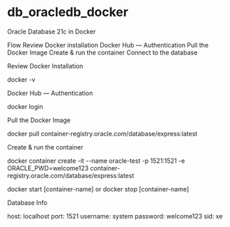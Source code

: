 # db_oracledb_docker
Oracle Database 21c in Docker

Flow
Review Docker installation
Docker Hub — Authentication
Pull the Docker Image
Create & run the container
Connect to the database

Review Docker Installation

docker -v

Docker Hub — Authentication

docker login

Pull the Docker Image

docker pull container-registry.oracle.com/database/express:latest

Create & run the container

docker container create -it --name oracle-test -p 1521:1521 -e ORACLE_PWD=welcome123 container-registry.oracle.com/database/express:latest

docker start [container-name] or docker stop [container-name]

Database Info

host: localhost
port: 1521
username: system
password: welcome123
sid: xe
